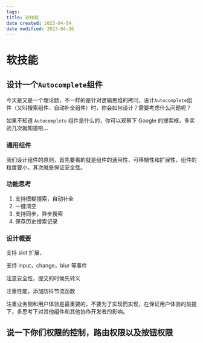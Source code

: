```yaml
---
tags:
title: 软技能
date created: 2023-04-04
date modified: 2023-04-26
---
```


# 软技能

## 设计一个`Autocomplete`组件

今天是又是一个理论题，不一样的是针对逻辑思维的拷问，设计`Autocomplete`组件（又叫搜索组件、自动补全组件）时，你会如何设计？需要考虑什么问题呢？

如果不知道 `Autocomplete` 组件是什么的，你可以观察下 Google 的搜索框，多实验几次就知道啦…

### 通用组件

我们设计组件的原则，首先要看的就是组件的通用性、可移植性和扩展性，组件的粒度要小，其次就是保证安全性。

### 功能思考

1. 支持模糊搜索，自动补全
2. 一键清空
3. 支持同步，异步搜索
4. 保存历史搜索记录

### 设计概要

支持 slot 扩展，

支持 input，change，blur 等事件

注意安全性，提交的时候先转义

注重性能，添加防抖节流函数

注重业务侧和用户体验是最重要的，不要为了实现而实现，在保证用户体验的前提下，多思考下对其他组件和其他协作开发者的影响。

## 说一下你们权限的控制，路由权限以及按钮权限
